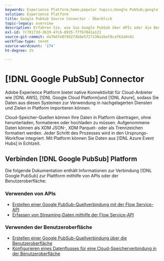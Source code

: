```yaml
---
keywords: Experience Platform;home;popular topics;Google PubSub;google pubsub
solution: Experience Platform
title: Google PubSub Source Connector - Überblick
topic-legacy: overview
description: Erfahren Sie, wie Sie Google PubSub über APIs oder die Benutzeroberfläche mit Adobe Experience Platform verbinden.
exl-id: 7c78173d-2639-47cb-8935-77fb7841a121
source-git-commit: da7b6fe8f9d274b8e5f27138a1baf8caf63a0c01
workflow-type: tm+mt
source-wordcount: '174'
ht-degree: 2%

---
```


# [!DNL Google PubSub] Connector

Adobe Experience Platform bietet native Konnektivität für Cloud-Anbieter wie [!DNL AWS], [!DNL Google Cloud Platform]und [!DNL Azure], sodass Sie Daten aus diesen Systemen zur Verwendung in nachgelagerten Diensten und Zielen in Platform importieren können.

Cloud-Speicher-Quellen können Ihre Daten in Platform übertragen, ohne herunterladen, formatieren oder hochladen zu müssen. Aufgenommene Daten können als XDM JSON-, XDM Parquet- oder als Trennzeichen formatiert werden. Jeder Schritt des Prozesses wird in den Ursprungs-Workflow integriert. Mit Platform können Sie Daten aus [!DNL Azure Event Hubs] in Echtzeit.

## Verbinden [!DNL Google PubSub] Platform

Die folgende Dokumentation enthält Informationen zur Verbindung [!DNL Google PubSub] zur Plattform mithilfe von APIs oder der Benutzeroberfläche:

### Verwenden von APIs

- [Erstellen einer Google PubSub-Quellverbindung mit der Flow Service-API](../../tutorials/api/create/cloud-storage/google-pubsub.md)
- [Erfassen von Streaming-Daten mithilfe der Flow Service-API](../../tutorials/api/collect/streaming.md)

### Verwenden der Benutzeroberfläche

- [Erstellen einer Google PubSub-Quellverbindung über die Benutzeroberfläche](../../tutorials/ui/create/cloud-storage/google-pubsub.md)
- [Konfigurieren eines Datenflusses für eine Cloud-Speicherverbindung in der Benutzeroberfläche](../../tutorials/ui/dataflow/streaming/cloud-storage-streaming.md)
